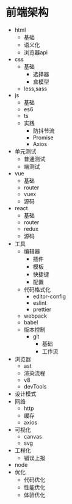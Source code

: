 # 前端架构

* html
  * 基础
  * 语义化
  * 浏览器api
* css
  * 基础
    * 选择器
    * 盒模型
  * less,sass
* js
  * 基础
  * es6
  * ts
  * 实践
    * 防抖节流
    * Promise
    * Axios
* 单元测试
  * 普通测试
  * 端测试
* vue
  * 基础
  * router
  * vuex
  * 源码
* react
  * 基础
  * router
  * redux
  * 源码
* 工具
  * 编辑器
    * 插件
    * 模板
    * 快捷键
    * 配置
  * 代码格式化
    * editor-config
    * eslint
    * prettier
  * webpack
  * babel
  * 版本控制
    * git
      * 基础
      * 工作流
* 浏览器
  * ast
  * 渲染流程
  * v8
  * devTools
* 设计模式
* 网络
  * http
  * 缓存
  * axios
* 可视化
  * canvas
  * svg
* 工程化
  * 错误上报
* node
* 优化
  * 代码优化
  * 性能优化
  * 体验优化
